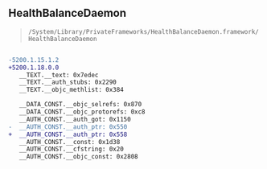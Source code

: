 ## HealthBalanceDaemon

> `/System/Library/PrivateFrameworks/HealthBalanceDaemon.framework/HealthBalanceDaemon`

```diff

-5200.1.15.1.2
+5200.1.18.0.0
   __TEXT.__text: 0x7edec
   __TEXT.__auth_stubs: 0x2290
   __TEXT.__objc_methlist: 0x384

   __DATA_CONST.__objc_selrefs: 0x870
   __DATA_CONST.__objc_protorefs: 0xc8
   __AUTH_CONST.__auth_got: 0x1150
-  __AUTH_CONST.__auth_ptr: 0x550
+  __AUTH_CONST.__auth_ptr: 0x558
   __AUTH_CONST.__const: 0x1d38
   __AUTH_CONST.__cfstring: 0x20
   __AUTH_CONST.__objc_const: 0x2808

```
